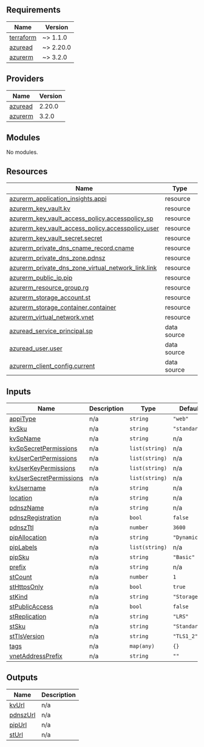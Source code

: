 ## Requirements

| Name | Version |
|------|---------|
| <a name="requirement_terraform"></a> [terraform](#requirement\_terraform) | ~> 1.1.0 |
| <a name="requirement_azuread"></a> [azuread](#requirement\_azuread) | ~> 2.20.0 |
| <a name="requirement_azurerm"></a> [azurerm](#requirement\_azurerm) | ~> 3.2.0 |

## Providers

| Name | Version |
|------|---------|
| <a name="provider_azuread"></a> [azuread](#provider\_azuread) | 2.20.0 |
| <a name="provider_azurerm"></a> [azurerm](#provider\_azurerm) | 3.2.0 |

## Modules

No modules.

## Resources

| Name | Type |
|------|------|
| [azurerm_application_insights.appi](https://registry.terraform.io/providers/hashicorp/azurerm/latest/docs/resources/application_insights) | resource |
| [azurerm_key_vault.kv](https://registry.terraform.io/providers/hashicorp/azurerm/latest/docs/resources/key_vault) | resource |
| [azurerm_key_vault_access_policy.accesspolicy_sp](https://registry.terraform.io/providers/hashicorp/azurerm/latest/docs/resources/key_vault_access_policy) | resource |
| [azurerm_key_vault_access_policy.accesspolicy_user](https://registry.terraform.io/providers/hashicorp/azurerm/latest/docs/resources/key_vault_access_policy) | resource |
| [azurerm_key_vault_secret.secret](https://registry.terraform.io/providers/hashicorp/azurerm/latest/docs/resources/key_vault_secret) | resource |
| [azurerm_private_dns_cname_record.cname](https://registry.terraform.io/providers/hashicorp/azurerm/latest/docs/resources/private_dns_cname_record) | resource |
| [azurerm_private_dns_zone.pdnsz](https://registry.terraform.io/providers/hashicorp/azurerm/latest/docs/resources/private_dns_zone) | resource |
| [azurerm_private_dns_zone_virtual_network_link.link](https://registry.terraform.io/providers/hashicorp/azurerm/latest/docs/resources/private_dns_zone_virtual_network_link) | resource |
| [azurerm_public_ip.pip](https://registry.terraform.io/providers/hashicorp/azurerm/latest/docs/resources/public_ip) | resource |
| [azurerm_resource_group.rg](https://registry.terraform.io/providers/hashicorp/azurerm/latest/docs/resources/resource_group) | resource |
| [azurerm_storage_account.st](https://registry.terraform.io/providers/hashicorp/azurerm/latest/docs/resources/storage_account) | resource |
| [azurerm_storage_container.container](https://registry.terraform.io/providers/hashicorp/azurerm/latest/docs/resources/storage_container) | resource |
| [azurerm_virtual_network.vnet](https://registry.terraform.io/providers/hashicorp/azurerm/latest/docs/resources/virtual_network) | resource |
| [azuread_service_principal.sp](https://registry.terraform.io/providers/hashicorp/azuread/latest/docs/data-sources/service_principal) | data source |
| [azuread_user.user](https://registry.terraform.io/providers/hashicorp/azuread/latest/docs/data-sources/user) | data source |
| [azurerm_client_config.current](https://registry.terraform.io/providers/hashicorp/azurerm/latest/docs/data-sources/client_config) | data source |

## Inputs

| Name | Description | Type | Default | Required |
|------|-------------|------|---------|:--------:|
| <a name="input_appiType"></a> [appiType](#input\_appiType) | n/a | `string` | `"web"` | no |
| <a name="input_kvSku"></a> [kvSku](#input\_kvSku) | n/a | `string` | `"standard"` | no |
| <a name="input_kvSpName"></a> [kvSpName](#input\_kvSpName) | n/a | `string` | n/a | yes |
| <a name="input_kvSpSecretPermissions"></a> [kvSpSecretPermissions](#input\_kvSpSecretPermissions) | n/a | `list(string)` | n/a | yes |
| <a name="input_kvUserCertPermissions"></a> [kvUserCertPermissions](#input\_kvUserCertPermissions) | n/a | `list(string)` | n/a | yes |
| <a name="input_kvUserKeyPermissions"></a> [kvUserKeyPermissions](#input\_kvUserKeyPermissions) | n/a | `list(string)` | n/a | yes |
| <a name="input_kvUserSecretPermissions"></a> [kvUserSecretPermissions](#input\_kvUserSecretPermissions) | n/a | `list(string)` | n/a | yes |
| <a name="input_kvUsername"></a> [kvUsername](#input\_kvUsername) | n/a | `string` | n/a | yes |
| <a name="input_location"></a> [location](#input\_location) | n/a | `string` | n/a | yes |
| <a name="input_pdnszName"></a> [pdnszName](#input\_pdnszName) | n/a | `string` | n/a | yes |
| <a name="input_pdnszRegistration"></a> [pdnszRegistration](#input\_pdnszRegistration) | n/a | `bool` | `false` | no |
| <a name="input_pdnszTtl"></a> [pdnszTtl](#input\_pdnszTtl) | n/a | `number` | `3600` | no |
| <a name="input_pipAllocation"></a> [pipAllocation](#input\_pipAllocation) | n/a | `string` | `"Dynamic"` | no |
| <a name="input_pipLabels"></a> [pipLabels](#input\_pipLabels) | n/a | `list(string)` | n/a | yes |
| <a name="input_pipSku"></a> [pipSku](#input\_pipSku) | n/a | `string` | `"Basic"` | no |
| <a name="input_prefix"></a> [prefix](#input\_prefix) | n/a | `string` | n/a | yes |
| <a name="input_stCount"></a> [stCount](#input\_stCount) | n/a | `number` | `1` | no |
| <a name="input_stHttpsOnly"></a> [stHttpsOnly](#input\_stHttpsOnly) | n/a | `bool` | `true` | no |
| <a name="input_stKind"></a> [stKind](#input\_stKind) | n/a | `string` | `"StorageV2"` | no |
| <a name="input_stPublicAccess"></a> [stPublicAccess](#input\_stPublicAccess) | n/a | `bool` | `false` | no |
| <a name="input_stReplication"></a> [stReplication](#input\_stReplication) | n/a | `string` | `"LRS"` | no |
| <a name="input_stSku"></a> [stSku](#input\_stSku) | n/a | `string` | `"Standard"` | no |
| <a name="input_stTlsVersion"></a> [stTlsVersion](#input\_stTlsVersion) | n/a | `string` | `"TLS1_2"` | no |
| <a name="input_tags"></a> [tags](#input\_tags) | n/a | `map(any)` | `{}` | no |
| <a name="input_vnetAddressPrefix"></a> [vnetAddressPrefix](#input\_vnetAddressPrefix) | n/a | `string` | `""` | no |

## Outputs

| Name | Description |
|------|-------------|
| <a name="output_kvUrl"></a> [kvUrl](#output\_kvUrl) | n/a |
| <a name="output_pdnszUrl"></a> [pdnszUrl](#output\_pdnszUrl) | n/a |
| <a name="output_pipUrl"></a> [pipUrl](#output\_pipUrl) | n/a |
| <a name="output_stUrl"></a> [stUrl](#output\_stUrl) | n/a |

